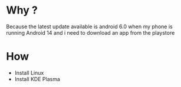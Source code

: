 # Why ?

Because the latest update available is android 6.0 when my phone is running Android 14 and i need to download an app from the playstore

# How

- Install Linux
- Install KDE Plasma
